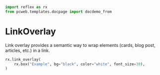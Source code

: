 ```python exec
import reflex as rx
from pcweb.templates.docpage import docdemo_from
```

# LinkOverlay

Link overlay provides a semantic way to wrap elements (cards, blog post, articles, etc.) in a link.

```python demo
rx.link_overlay(
    rx.box("Example", bg="black", color="white", font_size=30),
)
```
